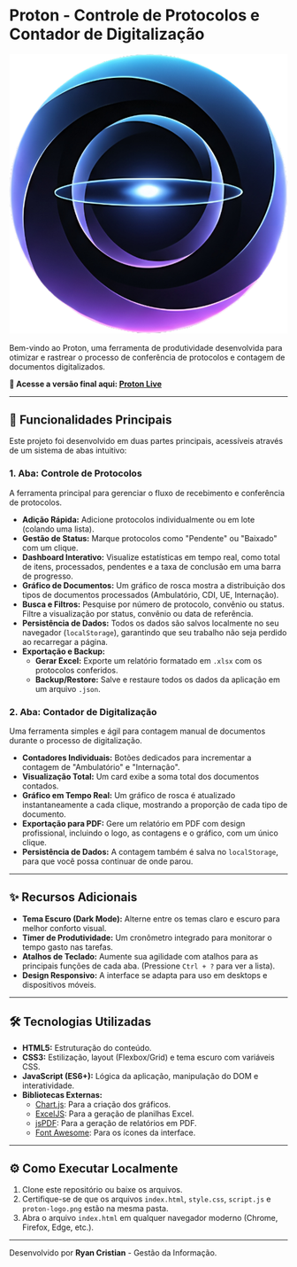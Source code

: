 #  Proton - Controle de Protocolos e Contador de Digitalização

![Logo do Proton](proton-logo.png)

Bem-vindo ao Proton, uma ferramenta de produtividade desenvolvida para otimizar e rastrear o processo de conferência de protocolos e contagem de documentos digitalizados.

**🔗 Acesse a versão final aqui: [Proton Live](https://dev-ryxcruz.github.io/proton-controle-protocolos/)**

---

## 🚀 Funcionalidades Principais

Este projeto foi desenvolvido em duas partes principais, acessíveis através de um sistema de abas intuitivo:

### 1. Aba: Controle de Protocolos
A ferramenta principal para gerenciar o fluxo de recebimento e conferência de protocolos.

* **Adição Rápida:** Adicione protocolos individualmente ou em lote (colando uma lista).
* **Gestão de Status:** Marque protocolos como "Pendente" ou "Baixado" com um clique.
* **Dashboard Interativo:** Visualize estatísticas em tempo real, como total de itens, processados, pendentes e a taxa de conclusão em uma barra de progresso.
* **Gráfico de Documentos:** Um gráfico de rosca mostra a distribuição dos tipos de documentos processados (Ambulatório, CDI, UE, Internação).
* **Busca e Filtros:** Pesquise por número de protocolo, convênio ou status. Filtre a visualização por status, convênio ou data de referência.
* **Persistência de Dados:** Todos os dados são salvos localmente no seu navegador (`localStorage`), garantindo que seu trabalho não seja perdido ao recarregar a página.
* **Exportação e Backup:**
    * **Gerar Excel:** Exporte um relatório formatado em `.xlsx` com os protocolos conferidos.
    * **Backup/Restore:** Salve e restaure todos os dados da aplicação em um arquivo `.json`.

### 2. Aba: Contador de Digitalização
Uma ferramenta simples e ágil para contagem manual de documentos durante o processo de digitalização.

* **Contadores Individuais:** Botões dedicados para incrementar a contagem de "Ambulatório" e "Internação".
* **Visualização Total:** Um card exibe a soma total dos documentos contados.
* **Gráfico em Tempo Real:** Um gráfico de rosca é atualizado instantaneamente a cada clique, mostrando a proporção de cada tipo de documento.
* **Exportação para PDF:** Gere um relatório em PDF com design profissional, incluindo o logo, as contagens e o gráfico, com um único clique.
* **Persistência de Dados:** A contagem também é salva no `localStorage`, para que você possa continuar de onde parou.

---

## ✨ Recursos Adicionais

* **Tema Escuro (Dark Mode):** Alterne entre os temas claro e escuro para melhor conforto visual.
* **Timer de Produtividade:** Um cronômetro integrado para monitorar o tempo gasto nas tarefas.
* **Atalhos de Teclado:** Aumente sua agilidade com atalhos para as principais funções de cada aba. (Pressione `Ctrl + ?` para ver a lista).
* **Design Responsivo:** A interface se adapta para uso em desktops e dispositivos móveis.

---

## 🛠️ Tecnologias Utilizadas

* **HTML5:** Estruturação do conteúdo.
* **CSS3:** Estilização, layout (Flexbox/Grid) e tema escuro com variáveis CSS.
* **JavaScript (ES6+):** Lógica da aplicação, manipulação do DOM e interatividade.
* **Bibliotecas Externas:**
    * [Chart.js](https://www.chartjs.org/): Para a criação dos gráficos.
    * [ExcelJS](https://github.com/exceljs/exceljs): Para a geração de planilhas Excel.
    * [jsPDF](https://github.com/parallax/jsPDF): Para a geração de relatórios em PDF.
    * [Font Awesome](https://fontawesome.com/): Para os ícones da interface.

---

## ⚙️ Como Executar Localmente

1.  Clone este repositório ou baixe os arquivos.
2.  Certifique-se de que os arquivos `index.html`, `style.css`, `script.js` e `proton-logo.png` estão na mesma pasta.
3.  Abra o arquivo `index.html` em qualquer navegador moderno (Chrome, Firefox, Edge, etc.).

---

Desenvolvido por **Ryan Cristian** - Gestão da Informação.
